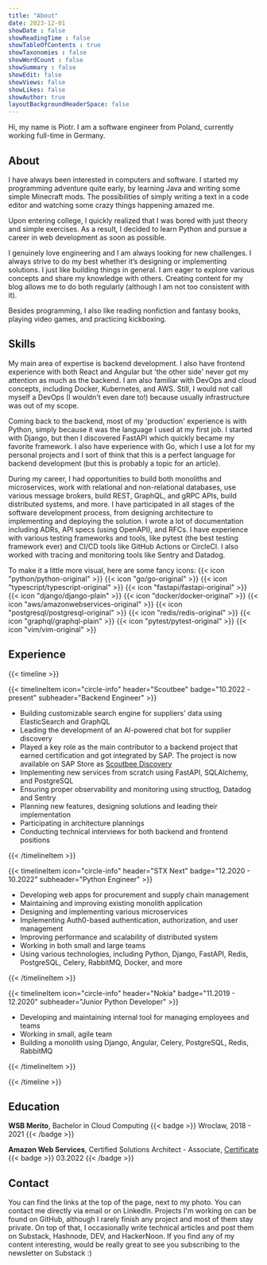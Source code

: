 ```yaml
---
title: "About"
date: 2023-12-01
showDate : false
showReadingTime : false
showTableOfContents : true
showTaxonomies : false 
showWordCount : false
showSummary : false
showEdit: false
showViews: false
showLikes: false
showAuthor: true
layoutBackgroundHeaderSpace: false
---
```


Hi, my name is Piotr. I am a software engineer from Poland, currently working
full-time in Germany.

## About

I have always been interested in computers and software. I started my
programming adventure quite early, by learning Java and writing some simple
Minecraft mods. The possibilities of simply writing a text in a code editor and
watching some crazy things happening amazed me.

Upon entering college, I quickly realized that I was bored with just theory and
simple exercises. As a result, I decided to learn Python and pursue a career in
web development as soon as possible.

I genuinely love engineering and I am always looking for new challenges. I
always strive to do my best whether it’s designing or implementing solutions. I
just like building things in general. I am eager to explore various concepts
and share my knowledge with others. Creating content for my blog allows me to
do both regularly (although I am not too consistent with it).

Besides programming, I also like reading nonfiction and fantasy books, playing
video games, and practicing kickboxing.

## Skills

My main area of expertise is backend development. I also have frontend
experience with both React and Angular but 'the other side' never got my
attention as much as the backend. I am also familiar with DevOps and cloud
concepts, including Docker, Kubernetes, and AWS. Still, I would not call myself
a DevOps (I wouldn't even dare to!) because usually infrastructure was out of
my scope. 

Coming back to the backend, most of my 'production' experience is with Python,
simply because it was the language I used at my first job. I started with
Django, but then I discovered FastAPI which quickly became my favorite
framework. I also have experience with Go, which I use a lot for my personal
projects and I sort of think that this is a perfect language for backend
development (but this is probably a topic for an article).

During my career, I had opportunities to build both monoliths and
microservices, work with relational and non-relational databases, use various
message brokers, build REST, GraphQL, and gRPC APIs, build distributed systems,
and more. I have participated in all stages of the software development
process, from designing architecture to implementing and deploying the
solution. I wrote a lot of documentation including ADRs, API specs (using
OpenAPI), and RFCs. I have experience with various testing frameworks and
tools, like pytest (the best testing framework ever) and CI/CD tools like
GitHub Actions or CircleCI. I also worked with tracing and monitoring tools
like Sentry and Datadog. 

To make it a little more visual, here are some fancy icons:
{{< icon "python/python-original" >}}
{{< icon "go/go-original" >}}
{{< icon "typescript/typescript-original" >}}
{{< icon "fastapi/fastapi-original" >}}
{{< icon "django/django-plain" >}}
{{< icon "docker/docker-original" >}}
{{< icon "aws/amazonwebservices-original" >}}
{{< icon "postgresql/postgresql-original" >}}
{{< icon "redis/redis-original" >}}
{{< icon "graphql/graphql-plain" >}}
{{< icon "pytest/pytest-original" >}}
{{< icon "vim/vim-original" >}}

## Experience

{{< timeline >}}

{{< timelineItem icon="circle-info" header="Scoutbee" badge="10.2022 - present" subheader="Backend Engineer" >}}
<ul>
<li>Building customizable search engine for suppliers' data using ElasticSearch
and GraphQL</li>
<li>Leading the development of an AI-powered chat bot for supplier
discovery</li>
<li>
        Played a key role as the main contributor to a backend project that
        earned certification and got integrated by SAP. The project is now
        available on SAP Store as <a
            href="https://store.sap.com/dcp/en/product/display-2001012892_live_v1/scoutbee-discovery">Scoutbee
            Discovery</a>
</li>
<li>Implementing new services from scratch using FastAPI, SQLAlchemy, and
PostgreSQL</li>
<li>Ensuring proper observability and monitoring using structlog, Datadog and
Sentry</li>
<li>Planning new features, designing solutions and leading their
implementation</li>
<li>Participating in architecture plannings</li>
<li>Conducting technical interviews for both backend and frontend
positions</li>
</ul>
{{< /timelineItem >}}

{{< timelineItem icon="circle-info" header="STX Next" badge="12.2020 - 10.2022" subheader="Python Engineer" >}}
<ul>
<li>Developing web apps for procurement and supply chain management</li>
<li>Maintaining and improving existing monolith application</li>
<li>Designing and implementing various microservices</li>
<li>Implementing Auth0-based authentication, authorization, and user
management</li>
<li>Improving performance and scalability of distributed system</li>
<li>Working in both small and large teams</li>
<li>Using various technologies, including Python, Django, FastAPI, Redis,
PostgreSQL, Celery, RabbitMQ, Docker, and more</li>
</ul>

{{< /timelineItem >}}

{{< timelineItem icon="circle-info" header="Nokia" badge="11.2019 - 12.2020" subheader="Junior Python Developer" >}}
<ul>
<li>Developing and maintaining internal tool for managing employees and
teams</li>
<li>Working in small, agile team</li>
<li>Building a monolith using Django, Angular, Celery, PostgreSQL, Redis,
RabbitMQ</li>
</ul>
{{< /timelineItem >}}

{{< /timeline >}}

## Education

**WSB Merito**, Bachelor in Cloud Computing
{{< badge >}}
Wroclaw, 2018 - 2021
{{< /badge >}}

**Amazon Web Services**, Certified Solutions Architect - Associate,
[Certificate](https://www.credly.com/badges/d2415af6-dec1-4fd0-8465-bf0f8133ff20)
{{< badge >}}
03.2022
{{< /badge >}}

## Contact

You can find the links at the top of the page, next to my photo. You can
contact me directly via email or on LinkedIn. Projects I'm working on can be
found on GitHub, although I rarely finish any project and most of them stay
private. On top of that, I occasionally write technical articles and post them
on Substack, Hashnode, DEV, and HackerNoon. If you find any of my content
interesting, would be really great to see you subscribing to the newsletter on
Substack :)
